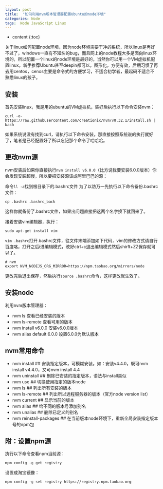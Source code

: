 ```yaml
---
layout: post
title:  "如何利用nvm版本管理器配置Ubuntu的node环境"
categories: Node
tags:  Node JavaScript Linux
---
```


* content
{:toc}

关于linux如何配置node环境，因为node环境需要干净的系统，所以linux是再好不过了，windows一直有不知名的bug，而且网上的node教程大多是面向linux环境的，所以配置一个linux的node环境是最好的，当然你可以用一个VM虚拟机配置linux，新手推荐Ubuntu甚至deepin都可以，图形化，方便有效，后期习惯了再去用centos，cenos主要是命令式的方便学习，不适合初学者，最起码不适合不熟悉linux的孩子。




## 安装

首先安装linux，我是用的ubuntu的VM虚拟机，装好后执行以下命令安装nvm：

```
curl -o- https://raw.githubusercontent.com/creationix/nvm/v0.32.1/install.sh | bash
```

如果系统说没有找到curl，请执行以下命令安装，那直接按照系统说的执行就好了，笔者是已经配置好了所以忘记那个命令了哈哈哈。


## 更改nvm源

nvm安装后如果你直接执行`nvm install v6.0.0`（比方说我要安装6.0.0版本）你会发现安装超慢，所以要把安装源该成阿里巴巴的源：

命令`ll -a`找到根目录下的.bashrc文件
为了以防万一先执行以下命令备份.bashrc文件：

```
cp .bashrc .bashrc_back
```

这样你就备份了.bashrc文件，如果出问题直接把这两个名字换下就回来了。

接着安装vim编辑器，执行：

```
sudo apt-get install vim
```

`vim .bashrc`打开.bashrc文件，往文件末端添加如下代码，vim的修改方式请自行百度咯，打开之后i进编辑模式，改好ctrl+c退出编辑模式然后shirft+ZZ保存就可以了。

```
# nvm
export NVM_NODEJS_ORG_MIRROR=https://npm.taobao.org/mirrors/node
```

更改完后退出保存，然后执行`source .bashrc`命令，这样更改就生效了。


## 安装node

利用nvm版本管理器：
- nvm ls 查看已经安装的版本
- nvm ls-remote 查看可用的版本
- nvm install v6.0.0 安装v6.0.0版本
- nvm alias default 6.0.0 设置6.0.0为默认版本


## nvm常用命令

- nvm install <version> ## 安装指定版本，可模糊安装，如：安装v4.4.0，既可nvm install v4.4.0，又可nvm install 4.4
- nvm uninstall <version> ## 删除已安装的指定版本，语法与install类似
- nvm use <version> ## 切换使用指定的版本node
- nvm ls ## 列出所有安装的版本
- nvm ls-remote ## 列出所以远程服务器的版本（官方node version list）
- nvm current ## 显示当前的版本
- nvm alias <name> <version> ## 给不同的版本号添加别名
- nvm unalias <name> ## 删除已定义的别名
- nvm reinstall-packages <version> ## 在当前版本node环境下，重新全局安装指定版本号的npm包


## 附：设置npm源

执行以下命令查看npm当前源：

```
npm config -g get registry
```

设置成淘宝镜像：

```
npm config -g set registry https://registry.npm.taobao.org
```
